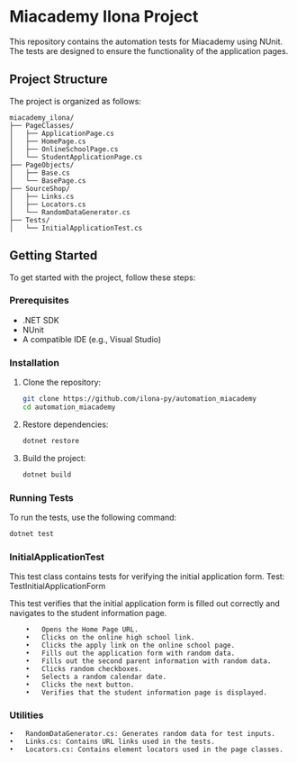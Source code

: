 # Miacademy Ilona Project

This repository contains the automation tests for Miacademy using NUnit. The tests are designed to ensure the functionality of the application pages.

## Project Structure

The project is organized as follows:

```
miacademy_ilona/
├── PageClasses/
│   ├── ApplicationPage.cs
│   ├── HomePage.cs
│   ├── OnlineSchoolPage.cs
│   └── StudentApplicationPage.cs
├── PageObjects/
│   ├── Base.cs
│   └── BasePage.cs
├── SourceShop/
│   ├── Links.cs
│   ├── Locators.cs
│   └── RandomDataGenerator.cs
├── Tests/
│   └── InitialApplicationTest.cs
```

## Getting Started

To get started with the project, follow these steps:

### Prerequisites

- .NET SDK
- NUnit
- A compatible IDE (e.g., Visual Studio)

### Installation

1. Clone the repository:

   ```bash
   git clone https://github.com/ilona-py/automation_miacademy
   cd automation_miacademy
   ```

2. Restore dependencies:

   ```bash
   dotnet restore
   ```

3. Build the project:

   ```bash
   dotnet build
   ```

### Running Tests

To run the tests, use the following command:

```bash
dotnet test
```

### InitialApplicationTest

This test class contains tests for verifying the initial application form.
Test: TestInitialApplicationForm

This test verifies that the initial application form is filled out correctly and navigates to the student information page.
```
	•	Opens the Home Page URL.
	•	Clicks on the online high school link.
	•	Clicks the apply link on the online school page.
	•	Fills out the application form with random data.
	•	Fills out the second parent information with random data.
	•	Clicks random checkboxes.
	•	Selects a random calendar date.
	•	Clicks the next button.
	•	Verifies that the student information page is displayed.
```
 
### Utilities

	•	RandomDataGenerator.cs: Generates random data for test inputs.
	•	Links.cs: Contains URL links used in the tests.
	•	Locators.cs: Contains element locators used in the page classes.


